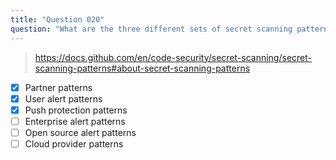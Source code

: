 ```yaml
---
title: "Question 020"
question: "What are the three different sets of secret scanning patterns that GitHub maintains? (Select three.)"
---
```



> https://docs.github.com/en/code-security/secret-scanning/secret-scanning-patterns#about-secret-scanning-patterns
- [x] Partner patterns 
- [x] User alert patterns
- [x] Push protection patterns
- [ ] Enterprise alert patterns
- [ ] Open source alert patterns
- [ ] Cloud provider patterns
